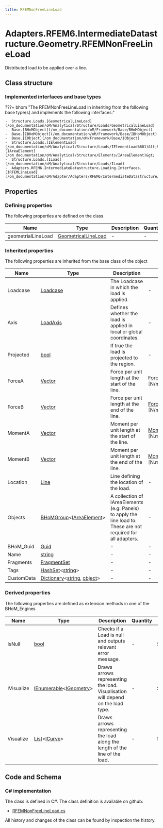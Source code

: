 ```yaml
---
title: RFEMNonFreeLineLoad
---
```


# Adapters.RFEM6.IntermediateDatastructure.Geometry.RFEMNonFreeLineLoad

Distributed load to be applied over a line.

## Class structure

### Implemented interfaces and base types

???+ bhom "The RFEMNonFreeLineLoad in inheriting from the following base type(s) and implements the following interfaces:"

    -  Structure.Loads.[GeometricalLineLoad](/om_documentation/oM/Analytical/Structure/Loads/GeometricalLineLoad)
    -  Base.[BHoMObject](/om_documentation/oM/Framework/Base/BHoMObject)
    -  Base.[IBHoMObject](/om_documentation/oM/Framework/Base/IBHoMObject)
    -  Base.[IObject](/om_documentation/oM/Framework/Base/IObject)
    -  Structure.Loads.[IElementLoad](/om_documentation/oM/Analytical/Structure/Loads/IElementLoad%601)&lt;Structure.Elements.[IAreaElement](/om_documentation/oM/Analytical/Structure/Elements/IAreaElement)&gt;
    -  Structure.Loads.[ILoad](/om_documentation/oM/Analytical/Structure/Loads/ILoad)
    -  Adapters.RFEM6.IntermediateDatastructure.Loading.Interfaces.[IRFEMLineLoad](/om_documentation/oM/Adapter/Adapters/RFEM6/IntermediateDatastructure/Loading/Interfaces/IRFEMLineLoad)


## Properties



### Defining properties

The following properties are defined on the class

| Name             | Type             | Description      | Quantity         |
|------------------|------------------|------------------|------------------|
| geometrialLineLoad | [GeometricalLineLoad](/om_documentation/oM/Analytical/Structure/Loads/GeometricalLineLoad) | - | - |


### Inherited properties
The following properties are inherited from the base class of the object

| Name             | Type             | Description      | Quantity         |
|------------------|------------------|------------------|------------------|
| Loadcase | [Loadcase](/om_documentation/oM/Analytical/Structure/Loads/Loadcase) | The Loadcase in which the load is applied. | - |
| Axis | [LoadAxis](/om_documentation/oM/Analytical/Structure/Loads/LoadAxis) | Defines whether the load is applied in local or global coordinates. | - |
| Projected | [bool](https://learn.microsoft.com/en-us/dotnet/api/System.Boolean?view=netstandard-2.0) | If true the load is projected to the region. | - |
| ForceA | [Vector](/om_documentation/oM/Dimensional/Geometry/Vector) | Force per unit length at the start of the line. | [ForcePerUnitLength](/om_documentation/oM/Dimensional/Quantities/Attributes/ForcePerUnitLength) [N/m] |
| ForceB | [Vector](/om_documentation/oM/Dimensional/Geometry/Vector) | Force per unit length at the end of the line. | [ForcePerUnitLength](/om_documentation/oM/Dimensional/Quantities/Attributes/ForcePerUnitLength) [N/m] |
| MomentA | [Vector](/om_documentation/oM/Dimensional/Geometry/Vector) | Moment per unit length at the start of the line. | [MomentPerUnitLength](/om_documentation/oM/Dimensional/Quantities/Attributes/MomentPerUnitLength) [N.m/m] |
| MomentB | [Vector](/om_documentation/oM/Dimensional/Geometry/Vector) | Moment per unit length at the end of the line. | [MomentPerUnitLength](/om_documentation/oM/Dimensional/Quantities/Attributes/MomentPerUnitLength) [N.m/m] |
| Location | [Line](/om_documentation/oM/Dimensional/Geometry/Line) | Line defining the location of the load. | - |
| Objects | [BHoMGroup](/om_documentation/oM/Framework/Base/BHoMGroup%601)&lt;[IAreaElement](/om_documentation/oM/Analytical/Structure/Elements/IAreaElement)&gt; | A collection of IAreaElements (e.g. Panels) to apply the line load to. These are not required for all adapters. | - |
| BHoM_Guid | [Guid](https://learn.microsoft.com/en-us/dotnet/api/System.Guid?view=netstandard-2.0) | - | - |
| Name | [string](https://learn.microsoft.com/en-us/dotnet/api/System.String?view=netstandard-2.0) | - | - |
| Fragments | [FragmentSet](/om_documentation/oM/Framework/Base/FragmentSet) | - | - |
| Tags | [HashSet](https://learn.microsoft.com/en-us/dotnet/api/System.Collections.Generic.HashSet-1?view=netstandard-2.0)&lt;[string](https://learn.microsoft.com/en-us/dotnet/api/System.String?view=netstandard-2.0)&gt; | - | - |
| CustomData | [Dictionary](https://learn.microsoft.com/en-us/dotnet/api/System.Collections.Generic.Dictionary-2?view=netstandard-2.0)&lt;[string](https://learn.microsoft.com/en-us/dotnet/api/System.String?view=netstandard-2.0), [object](https://learn.microsoft.com/en-us/dotnet/api/System.Object?view=netstandard-2.0)&gt; | - | - |


### Derived properties

The following properties are defined as extension methods in one of the BHoM_Engines

| Name             | Type             | Description      | Quantity         | Engine           |
|------------------|------------------|------------------|------------------|------------------|
| IsNull | [bool](https://learn.microsoft.com/en-us/dotnet/api/System.Boolean?view=netstandard-2.0) | Checks if a Load is null and outputs relevant error message. | - | Structure_Engine |
| IVisualize | [IEnumerable](https://learn.microsoft.com/en-us/dotnet/api/System.Collections.Generic.IEnumerable-1?view=netstandard-2.0)&lt;[IGeometry](/om_documentation/oM/Dimensional/Geometry/IGeometry)&gt; | Draws arrows representing the load. Visualisation will depend on the load type. | - | Structure_Engine |
| Visualize | [List](https://learn.microsoft.com/en-us/dotnet/api/System.Collections.Generic.List-1?view=netstandard-2.0)&lt;[ICurve](/om_documentation/oM/Dimensional/Geometry/ICurve)&gt; | Draws arrows representing the load along the length of the line of the load. | - | Structure_Engine |


## Code and Schema

### C# implementation

The class is defined in C#. The class definition is available on github:

- [RFEMNonFreeLineLoad.cs](https://github.com/BHoM/RFEM6_Toolkit/blob/develop/RFEM6_oM/IntermediateDatastructure/Loading/RFEMNonFreeLineLoad.cs)

All history and changes of the class can be found by inspection the history.
